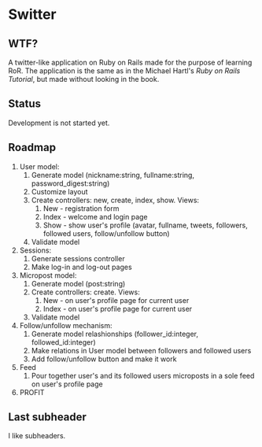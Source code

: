 # Switter

## WTF?

A twitter-like application on Ruby on Rails made for the purpose of learning RoR. The application is the same as in the Michael Hartl's *Ruby on Rails Tutorial*, but made without looking in the book.

## Status

Development is not started yet.

## Roadmap

1. User model:
	1. Generate model (nickname:string, fullname:string, password_digest:string)
	2. Customize layout	
	3. Create controllers: new, create, index, show. Views:
		1. New - registration form
		2. Index - welcome and login page
		3. Show - show user's profile (avatar, fullname, tweets, followers, followed users, follow/unfollow button)
	4. Validate model
2. Sessions:
	1. Generate sessions controller
	2. Make log-in and log-out pages
3. Micropost model:
	1. Generate model (post:string)
	2. Create controllers: create. Views:
		1. New - on user's profile page for current user
		2. Index - on user's profile page for current user
	3. Validate model
4. Follow/unfollow mechanism:
	1. Generate model relashionships (follower_id:integer, followed_id:integer)
	2. Make relations in User model between followers and followed users
	3. Add follow/unfollow button and make it work
5. Feed
	1. Pour together user's and its followed users microposts in a sole feed on user's profile page
6. PROFIT

## Last subheader

I like subheaders.
